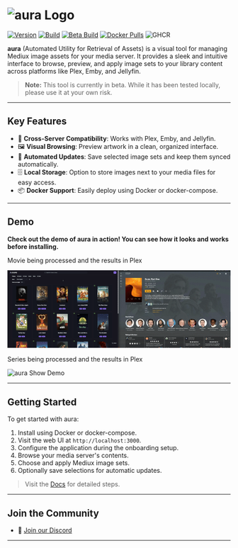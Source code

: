 # <img src="https://raw.githubusercontent.com/mediux-team/aura/master/frontend/public/aura_word_logo.svg" alt="aura Logo" width="130" />

[![Version](https://img.shields.io/endpoint?url=https://raw.githubusercontent.com/mediux-team/aura/master/version.json)](https://github.com/mediux-team/aura/pkgs/container/aura)
[![Build](https://img.shields.io/github/actions/workflow/status/mediux-team/aura/aura.yml?label=Latest%20Build&logo=githubactions)](https://github.com/mediux-team/aura/actions/workflows/docker.yml)
[![Beta Build](https://img.shields.io/github/actions/workflow/status/mediux-team/aura/aura-beta.yml?label=Beta%20Build&logo=githubactions)](https://github.com/mediux-team/aura/actions/workflows/docker.yml)
[![Docker Pulls](https://img.shields.io/docker/pulls/mediux/aura?label=Docker%20Pulls&logo=docker)](https://hub.docker.com/r/mediux/aura/tags)
![GHCR](https://img.shields.io/badge/dynamic/json?label=GitHub%20Pulls&logo=Github&url=https%3A%2F%2Fghcr-badge.elias.eu.org%2Fapi%2Fmediux-team%2Faura%2Faura&query=downloadCount)

**aura** (Automated Utility for Retrieval of Assets) is a visual tool for managing Mediux image assets for your media server. It provides a sleek and intuitive interface to browse, preview, and apply image sets to your library content across platforms like Plex, Emby, and Jellyfin.

> **Note:** This tool is currently in beta. While it has been tested locally, please use it at your own risk.

---

## Key Features

- 🧩 **Cross-Server Compatibility**: Works with Plex, Emby, and Jellyfin.
- 🖼 **Visual Browsing**: Preview artwork in a clean, organized interface.
- 🔁 **Automated Updates**: Save selected image sets and keep them synced automatically.
- 🗄 **Local Storage**: Option to store images next to your media files for easy access.
- 📦 **Docker Support**: Easily deploy using Docker or docker-compose.

---

## Demo

**Check out the demo of aura in action! You can see how it looks and works before installing.**

Movie being processed and the results in Plex

![aura Movie Demo](docs/assets/demo/demo_movie.gif)

Series being processed and the results in Plex

![aura Show Demo](docs/assets/demo/demo_show.gif)

---

## Getting Started

To get started with aura:

1. Install using Docker or docker-compose.
2. Visit the web UI at `http://localhost:3000`.
3. Configure the application during the onboarding setup.
4. Browse your media server's contents.
5. Choose and apply Mediux image sets.
6. Optionally save selections for automatic updates.

> Visit the [Docs](https://mediux-team.github.io/AURA/) for detailed steps.

---

## Join the Community

- 💬 [Join our Discord](https://discord.gg/YAKzwKPwyw)

---
